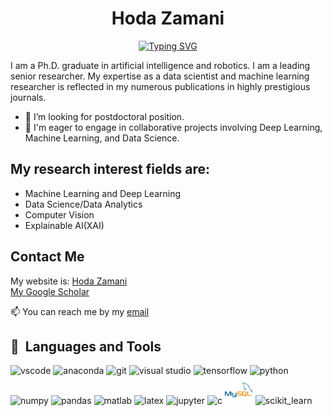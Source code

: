 <div align="center">
   <h1> Hoda Zamani</h1>
</div>

<div align="center">
    
[![Typing SVG](https://readme-typing-svg.herokuapp.com?font=Fira+Code&duration=3500&pause=500&center=true&vCenter=true&width=435&lines=PhD+in+Artificial+Intelligence;Data+Scientist;Deep+Learning+Researcher)](https://hodazamani.github.io/)    
</div> 

I am a Ph.D. graduate in artificial intelligence and robotics. I am a leading senior researcher. My expertise as a data scientist and machine learning researcher is reflected in my numerous publications in highly prestigious journals.
- 🌱 I’m looking for postdoctoral position.
- 🌱 I'm eager to engage in collaborative projects involving Deep Learning, Machine Learning, and Data Science.
  
## My research interest fields are:
   -  Machine Learning and Deep Learning
   -  Data Science/Data Analytics 
   -  Computer Vision
   -  Explainable AI(XAI)
## Contact Me
 My website is: [Hoda Zamani](https://hodazamani.github.io/)<br>
 [My Google Scholar](https://scholar.google.com/citations?user=https://scholar.google.com/citations?user=bpZOZWsAAAAJ&hl=en&user=bpZOZWsAAAAJ)
 
 📫 You can reach me by my [email](mailto:hoda_zamani@yahoo.com)
  
<h2> 🔧 &nbsp;Languages and Tools</h2>
<p align="left">
<img src="https://cdn.jsdelivr.net/gh/devicons/devicon/icons/vscode/vscode-original.svg" alt="vscode" width="45" height="45"/>
<img src="https://cdn.jsdelivr.net/gh/devicons/devicon/icons/anaconda/anaconda-original.svg" alt="anaconda" width="45" height="45"/>
<img src="https://cdn.jsdelivr.net/gh/devicons/devicon/icons/git/git-original.svg" alt="git" width="45" height="45"/>   
<img src="https://cdn.jsdelivr.net/gh/devicons/devicon/icons/visualstudio/visualstudio-plain.svg" alt="visual studio" width="45" height="45"/>
<img src="https://cdn.jsdelivr.net/gh/devicons/devicon/icons/tensorflow/tensorflow-original.svg" alt="tensorflow" width="45" height="45"/>
<img src="https://cdn.jsdelivr.net/gh/devicons/devicon/icons/python/python-original.svg" alt="python" width="45" height="45"/>
<img src="https://cdn.jsdelivr.net/gh/devicons/devicon/icons/numpy/numpy-original.svg" alt="numpy" width="45" height="45"/>
<img src="https://cdn.jsdelivr.net/gh/devicons/devicon/icons/pandas/pandas-original.svg" alt="pandas" width="45" height="45"/>
<img src="https://cdn.jsdelivr.net/gh/devicons/devicon/icons/matlab/matlab-original.svg" alt="matlab" width="45" height="45"/>
<img src="https://cdn.jsdelivr.net/gh/devicons/devicon/icons/latex/latex-original.svg" alt="latex" width="45" height="45"/>
<img src="https://cdn.jsdelivr.net/gh/devicons/devicon/icons/jupyter/jupyter-original-wordmark.svg" alt="jupyter" width="45" height="45"/>
<img src="https://cdn.jsdelivr.net/gh/devicons/devicon/icons/c/c-original.svg" alt="c" width="45" height="45"/>
<img src="https://raw.githubusercontent.com/devicons/devicon/master/icons/mysql/mysql-original-wordmark.svg" alt="mysql" width="45" height="45"/>
 <img src="https://upload.wikimedia.org/wikipedia/commons/0/05/Scikit_learn_logo_small.svg" alt="scikit_learn" width="48" height="48"/>

